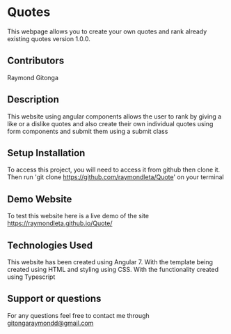 # Quotes

This webpage allows you to create your own quotes and rank already existing quotes version 1.0.0.

## Contributors

Raymond Gitonga

## Description

This website using angular components allows the user to rank by giving a like or a dislike quotes and also create their own individual quotes using form components and submit them using a submit class

## Setup Installation

To access this project, you will need to access it from github then clone it. Then run 'git clone https://github.com/raymondleta/Quote' on your terminal

## Demo Website
To test this website here is a live demo of the site https://raymondleta.github.io/Quote/

## Technologies Used

This website has been created using Angular 7. With the template being created using HTML and styling using CSS. With the functionality created using Typescript

## Support or questions

For any questions feel free to contact me through gitongaraymondd@gmail.com
